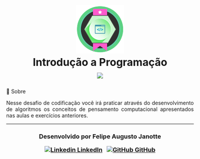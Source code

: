 <h1 align="center">
    <img src="./challenge-badge.png" width="130px"></br>
    Introdução a Programação<br>
    <img src="https://img.shields.io/badge/made%20by-Digital%20Innovation%20One-green">
</h1



## 💬 Sobre 

<p align="justify">Nesse desafio de codificação você irá praticar através do desenvolvimento de algoritmos os conceitos de pensamento computacional apresentados nas aulas e exercícios anteriores.</p>

---

<h3 align="center">

  Desenvolvido por Felipe Augusto Janotte
  <br/>

  <a align="center">

   [![Linkedin](https://i.stack.imgur.com/gVE0j.png) LinkedIn](https://linkedin.com/in/felipe-augusto-janotte-662626195/)
&nbsp;
  [![GitHub](https://i.stack.imgur.com/tskMh.png) GitHub](https://github.com/FelipeJanotte)
  </a>
</h3>